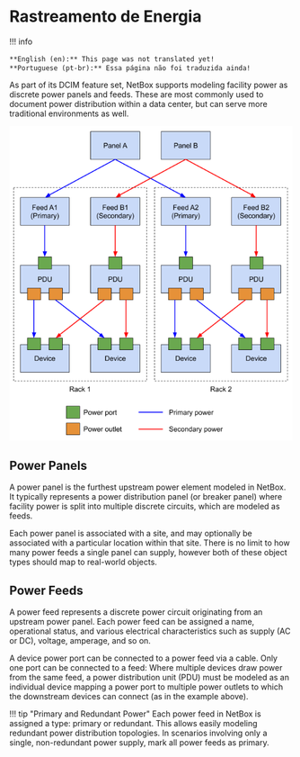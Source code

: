 # Rastreamento de Energia

!!! info

    **English (en):** This page was not translated yet!
    **Portuguese (pt-br):** Essa página não foi traduzida ainda!

As part of its DCIM feature set, NetBox supports modeling facility power as discrete power panels and feeds. These are most commonly used to document power distribution within a data center, but can serve more traditional environments as well.

![Power distribution model](../media/power_distribution.png)

## Power Panels

A power panel is the furthest upstream power element modeled in NetBox. It typically represents a power distribution panel (or breaker panel) where facility power is split into multiple discrete circuits, which are modeled as feeds.

Each power panel is associated with a site, and may optionally be associated with a particular location within that site. There is no limit to how many power feeds a single panel can supply, however both of these object types should map to real-world objects.

## Power Feeds

A power feed represents a discrete power circuit originating from an upstream power panel. Each power feed can be assigned a name, operational status, and various electrical characteristics such as supply (AC or DC), voltage, amperage, and so on.

A device power port can be connected to a power feed via a cable. Only one port can be connected to a feed: Where multiple devices draw power from the same feed, a power distribution unit (PDU) must be modeled as an individual device mapping a power port to multiple power outlets to which the downstream devices can connect (as in the example above).

!!! tip "Primary and Redundant Power"
    Each power feed in NetBox is assigned a type: primary or redundant. This allows easily modeling redundant power distribution topologies. In scenarios involving only a single, non-redundant power supply, mark all power feeds as primary.